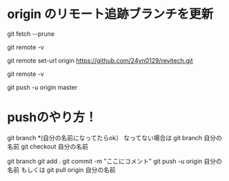 
# origin のリモート追跡ブランチを更新
git fetch --prune

git remote -v

git remote set-url origin https://github.com/24yn0129/revitech.git

git remote -v

git push -u origin master

# pushのやり方！

git branch 
*(自分の名前になってたらok）
なってない場合は
git branch 自分の名前
git checkout 自分の名前

git branch
git add .
git commit -m "ここにコメント"
git push -u origin 自分の名前
もしくは
git pull origin 自分の名前
